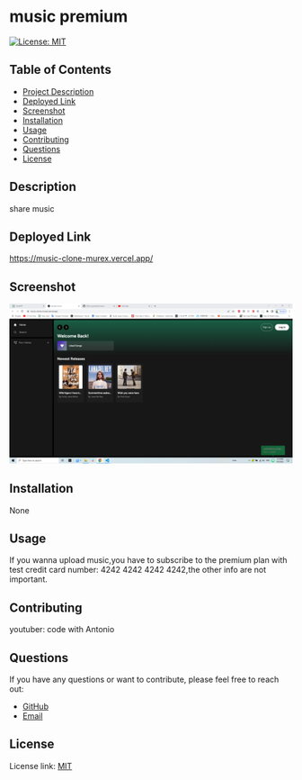 
# music premium

[![License: MIT](https://img.shields.io/badge/License-MIT-yellow.svg)](https://opensource.org/licenses/MIT)

## Table of Contents
- [Project Description](#description)
- [Deployed Link](#deployed-link)
- [Screenshot](#screenshot)
- [Installation](#installation)
- [Usage](#usage)
- [Contributing](#contributing)
- [Questions](#questions)
- [License](#license)

## Description
share music

## Deployed Link
https://music-clone-murex.vercel.app/

## Screenshot
![App Screenshot](https://github.com/Alien-oyi/music-clone/blob/main/public/images/Screenshot%20(211).png?raw=true)

## Installation
None

## Usage
If you wanna upload music,you have to subscribe to the premium plan with test credit card number: 4242 4242 4242 4242,the other info are not important.
## Contributing
youtuber: code with Antonio

## Questions
If you have any questions or want to contribute, please feel free to reach out:

- [GitHub](https://github.com/Alien-oyi)
- [Email](mailto:daijinmin78@gmail.com)

## License
License link: [MIT](https://choosealicense.com/licenses/mit/)
